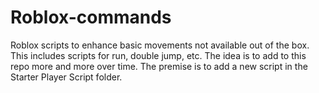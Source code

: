 # Roblox-commands
Roblox scripts to enhance basic movements not available out of the box.
This includes scripts for run, double jump, etc. 
The idea is to add to this repo more and more over time. 
The premise is to add a new script in the Starter Player Script folder. 
